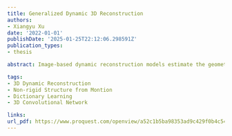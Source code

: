 ```yaml
---
title: Generalized Dynamic 3D Reconstruction
authors:
- Xiangyu Xu
date: '2022-01-01'
publishDate: '2025-01-25T22:12:06.298591Z'
publication_types:
- thesis

abstract: Image-based dynamic reconstruction models estimate the geometry (i.e. the Euclidean coordinates) of temporally evolving 3D points from 2D feature observations, striving to enrich the understanding and visualization of events captured by uncontrolled and heterogeneous imagery. Existing works on dynamic 3D reconstruction constrain geometry through ad-hoc priors or supervision through domain-specific datasets. We explore transformative graph-theoretic geometric formulations able to redefine the state of the art in robustness and accuracy. We also develop learningbased methods taking advantage of 3D deep network architecture to improve computational efficiency and reconstruction accuracy without losing generality. In doing so, we develop integrative frameworks combining rigorous geometric-based formulations along with data-driven 3D motion semantics. We also propose an framework that jointly learns feature detection, descriptor representation, and cross-frame matching based on weak supervision for relative camera pose estimation task which is also a fundamental building block for the dynamic reconstruction problem.

tags:
- 3D Dynamic Reconstruction
- Non-rigid Structure from Montion
- Dictionary Learning
- 3D Convolutional Network

links:
url_pdf: https://www.proquest.com/openview/a52c1b5ba98353ad9c429f0b4c54c4a7/1?pq-origsite=gscholar&cbl=18750&diss=y
---
```

